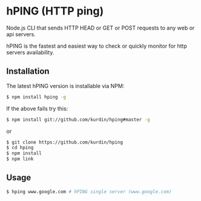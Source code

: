 hPING (HTTP ping)
=====

Node.js CLI that sends HTTP HEAD or GET or POST requests to any web or api servers.

hPING is the fastest and easiest way to check or quickly monitor for http servers availability.

## Installation

The latest hPING version is installable via NPM:

```bash
$ npm install hping -g
```
If the above fails try this:
```bash
$ npm install git://github.com/kurdin/hping#master -g
```
or
```bash
$ git clone https://github.com/kurdin/hping
$ cd hping 
$ npm install 
$ npm link 
```

## Usage

```bash
$ hping www.google.com # hPING single server (www.google.com)
```




